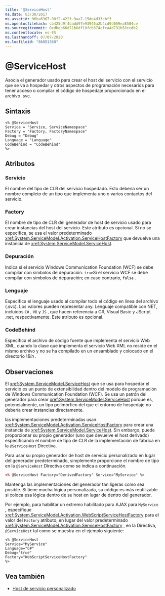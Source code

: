 ```yaml
---
title: '@ServiceHost'
ms.date: 03/30/2017
ms.assetid: 96ba6967-00f2-422f-9aa7-15de4d33ebf3
ms.openlocfilehash: cb425d9f4dadd97e93946a2b4cd9d059ea8504ce
ms.sourcegitcommit: 0edbeb66d71b8df10fcb374cfca4d731b58ccdb2
ms.contentlocale: es-ES
ms.lasthandoff: 07/07/2020
ms.locfileid: "86051368"
---
```

# <a name="servicehost"></a>\@ServiceHost

Asocia el generador usado para crear el host del servicio con el servicio que se va a hospedar y otros aspectos de programación necesarios para tener acceso o compilar el código de hospedaje proporcionado en el archivo .svc.

## <a name="syntax"></a>Sintaxis

```aspx-csharp
<% @ServiceHost
Service = "Service, ServiceNamespace"
Factory = "Factory, FactoryNamespace"
Debug = "Debug"
Language = "Language"
CodeBehind = "CodeBehind"
%>
```

## <a name="attributes"></a>Atributos

### <a name="service"></a>Servicio

El nombre del tipo de CLR del servicio hospedado. Esto debería ser un nombre completo de un tipo que implementa uno o varios contactos del servicio.

### <a name="factory"></a>Factory

El nombre de tipo de CLR del generador de host de servicio usado para crear instancias del host del servicio. Este atributo es opcional. Si no se especifica, se usa el valor predeterminado <xref:System.ServiceModel.Activation.ServiceHostFactory> que devuelve una instancia de <xref:System.ServiceModel.ServiceHost>.

### <a name="debug"></a>Depuración

Indica si el servicio Windows Communication Foundation (WCF) se debe compilar con símbolos de depuración. `true`Si el servicio WCF se debe compilar con símbolos de depuración; en caso contrario, `false` .

### <a name="language"></a>Lenguaje

Especifica el lenguaje usado al compilar todo el código en línea del archivo (.svc). Los valores pueden representar any. Lenguaje compatible con NET, incluidos `C#` , `VB` y `JS` , que hacen referencia a C#, Visual Basic y JScript .net, respectivamente. Este atributo es opcional.

### <a name="codebehind"></a>CodeBehind

Especifica el archivo de código fuente que implementa el servicio Web XML, cuando la clase que implementa el servicio Web XML no reside en el mismo archivo y no se ha compilado en un ensamblado y colocado en el directorio *\Bin* .

## <a name="remarks"></a>Observaciones

El <xref:System.ServiceModel.ServiceHost> que se usa para hospedar el servicio es un punto de extensibilidad dentro del modelo de programación de Windows Communication Foundation (WCF). Se usa un patrón del generador para crear <xref:System.ServiceModel.ServiceHost> porque es, potencialmente, un tipo polimórfico del que el entorno de hospedaje no debería crear instancias directamente.

las implementaciones predeterminadas usan <xref:System.ServiceModel.Activation.ServiceHostFactory> para crear una instancia de <xref:System.ServiceModel.ServiceHost>. Sin embargo, puede proporcionar su propio generador (uno que devuelve el host derivado) especificando el nombre de tipo de CLR de la implementación de fábrica en la `@ServiceHost` Directiva.

Para usar su propio generador de host de servicio personalizado en lugar del generador predeterminado, simplemente proporcione el nombre de tipo en la `@ServiceHost` Directiva como se indica a continuación.

```xml
<% @ServiceHost Factory="DerivedFactory" Service="MyService" %>
```

Mantenga las implementaciones del generador tan ligeras como sea posible. Si tiene mucha lógica personalizada, su código es más reutilizable si coloca esa lógica dentro de su host en lugar de dentro del generador.

Por ejemplo, para habilitar un extremo habilitado para AJAX para `MyService` , especifique <xref:System.ServiceModel.Activation.WebScriptServiceHostFactory> para el valor del `Factory` atributo, en lugar del valor predeterminado <xref:System.ServiceModel.Activation.ServiceHostFactory> , en la Directiva, `@ServiceHost` tal como se muestra en el ejemplo siguiente:

```aspx-csharp
<% @ServiceHost
Service="MyService"
Language="C#"
Debug="true"
Factory="WebScriptServiceHostFactory"
%>
```

## <a name="see-also"></a>Vea también

- [Host de servicio personalizado](../../../wcf/samples/custom-service-host.md)

